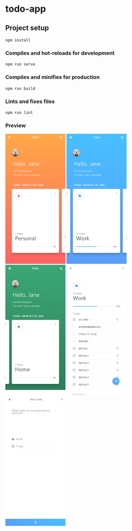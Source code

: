 
# todo-app

## Project setup
```
npm install
```

### Compiles and hot-reloads for development
```
npm run serve
```

### Compiles and minifies for production
```
npm run build
```

### Lints and fixes files
```
npm run lint
```

### Preview

<img src="./public/preview/01-01.png" style="zoom:50%;" />

<img src="./public/preview/01-02.png" style="zoom:50%;" />

<img src="./public/preview/01-03.png" style="zoom:50%;" />

<img src="./public/preview/02.png" style="zoom:50%;" />

<img src="./public/preview/03.png" style="zoom:50%;" />


